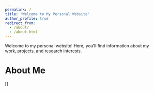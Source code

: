 ```yaml
---
permalink: /
title: "Welcome to My Personal Website"
author_profile: true
redirect_from: 
  - /about/
  - /about.html
---
```


Welcome to my personal website! Here, you'll find information about my work, projects, and research interests.

About Me
======
[]

